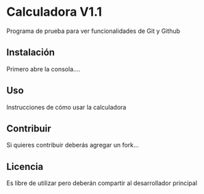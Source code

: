# Calculadora V1.1
Programa de prueba para ver funcionalidades de Git y Github

## Instalación
Primero abre la consola....

## Uso
Instrucciones de cómo usar la calculadora

## Contribuir
Si quieres contribuir deberás agregar un fork...

## Licencia
Es libre de utilizar pero deberán compartir al desarrollador principal
